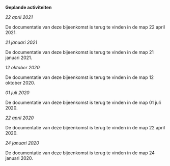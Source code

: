 **Geplande activiteiten**  
  
_22 april 2021_  

De documentatie van deze bijeenkomst is terug te vinden in de map 22 april 2021.

_21 januari 2021_  

De documentatie van deze bijeenkomst is terug te vinden in de map 21 januari 2021. 
  
_12 oktober 2020_  

De documentatie van deze bijeenkomst is terug te vinden in de map 12 oktober 2020.
  
_01 juli 2020_  

De documentatie van deze bijeenkomst is terug te vinden in de map 01 juli 2020.  
  
_22 april 2020_  
  
De documentatie van deze bijeenkomst is terug te vinden in de map 22 april 2020.  
  
_24 januari 2020_  
  
De documentatie van deze bijeenkomst is terug te vinden in de map 24 januari 2020.  


  

  



